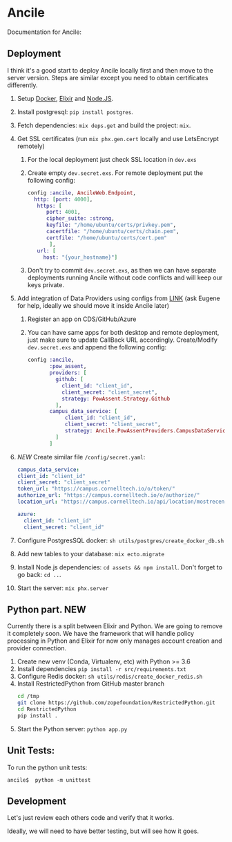 # Ancile


Documentation for Ancile: 


## Deployment

I think it's a good start to deploy Ancile locally first
and then move to the server version. Steps are similar 
except you need to obtain certificates differently. 

1. Setup [Docker](https://www.digitalocean.com/community/tutorials/how-to-install-and-use-docker-on-ubuntu-18-04), [Elixir](https://elixir-lang.org/install.html) and [Node.JS](https://nodejs.org/en/download/package-manager/).
1. Install postgresql: `pip install postgres`.
1. Fetch dependencies: `mix deps.get` and build the project: `mix`.
1. Get SSL certificates (run `mix phx.gen.cert` locally and use LetsEncrypt remotely)
   1. For the local deployment just check SSL location in `dev.exs`
   1. Create empty `dev.secret.exs`. For remote deployment put the following config: 
   
        ```elixir
        config :ancile, AncileWeb.Endpoint,
          http: [port: 4000],
           https: [
              port: 4001,
              cipher_suite: :strong,
              keyfile: "/home/ubuntu/certs/privkey.pem",
              cacertfile: "/home/ubuntu/certs/chain.pem",
              certfile: "/home/ubuntu/certs/cert.pem"
               ],
           url: [
             host: "{your_hostname}"]
       ```
   1. Don't try to commit `dev.secret.exs`, as then we can have separate deployments
    running Ancile without code conflicts and will keep our keys private.
 
1. Add integration of Data Providers using configs from 
[LINK](https://github.com/ebagdasa/pow_assent)
(ask Eugene for help, ideally we should move it inside Ancile later)
   1. Register an app on CDS/GitHub/Azure
   1. You can have same apps for both desktop and 
   remote deployment, just make sure to update CallBack URL accordingly.
    Create/Modify `dev.secret.exs` and append the following config: 
   
        ```elixir
        config :ancile,
               :pow_assent,
               providers: [
                 github: [
                   client_id: "client_id",
                   client_secret: "client_secret",
                   strategy: PowAssent.Strategy.Github
                 ],
               campus_data_service: [
                    client_id: "client_id",
                    client_secret: "client_secret",
                    strategy: Ancile.PowAssentProviders.CampusDataService
                 ]
               ]
        ```
1. *NEW* Create similar file `/config/secret.yaml`:
   
   ```yaml
   campus_data_service:
   client_id: "client_id"
   client_secret: "client_secret"
   token_url: "https://campus.cornelltech.io/o/token/"
   authorize_url: "https://campus.cornelltech.io/o/authorize/"
   location_url: "https://campus.cornelltech.io/api/location/mostrecent/"

   azure:
     client_id: "client_id"
     client_secret: "client_id"

   ```
1. Configure PostgresSQL docker: `sh utils/postgres/create_docker_db.sh` 
1. Add new tables to your database: `mix ecto.migrate`
1. Install Node.js dependencies: `cd assets && npm install`. Don't forget to go back: `cd ..`.
1. Start the server: `mix phx.server`

## Python part. **NEW**
Currently there is a split between Elixir and Python. We are going to remove it
completely soon. We have the framework that will handle policy processing in Python
and Elixir for now only manages account creation and provider connection.   
 
1. Create new venv (Conda, Virtualenv, etc) with Python >= 3.6
1. Install dependencies `pip install -r src/requirements.txt`
1. Configure Redis docker: `sh utils/redis/create_docker_redis.sh`
1. Install RestrictedPython from GitHub master branch
    ```bash
    cd /tmp
    git clone https://github.com/zopefoundation/RestrictedPython.git
    cd RestrictedPython
    pip install .
    ```
1. Start the Python server: `python app.py`


## Unit Tests:
To run the python unit tests:
```
ancile$  python -m unittest
```



## Development 

Let's just review each others code and verify that it works. 

Ideally, we will need to have better testing, but will see how it goes. 
